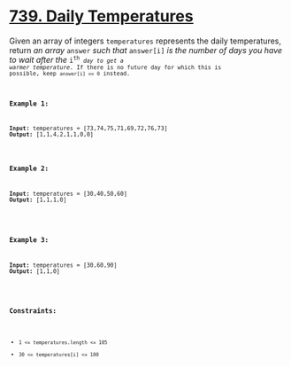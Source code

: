 # [739. Daily Temperatures](https://leetcode.com/problems/daily-temperatures)

Given an array of integers <code>temperatures</code> represents the daily temperatures, return <em>an array</em> <code>answer</code> <em>such that</em> <code>answer[i]</code>
<em>is the number of days you have to wait after the</em> <code>i<sup>th</sup><code> <em>day to get a warmer temperature</em>. If there is no future day for which this is possible, keep <code>answer[i] == 0</code> instead.

### **Example 1:**
<pre>
<strong>Input:</strong> temperatures = [73,74,75,71,69,72,76,73]
<strong>Output:</strong> [1,1,4,2,1,1,0,0]
</pre>

### **Example 2:**
<pre>
<strong>Input:</strong> temperatures = [30,40,50,60]
<strong>Output:</strong> [1,1,1,0]
  </pre>
  
### **Example 3:**
<pre>
<strong>Input:</strong> temperatures = [30,60,90]
<strong>Output:</strong> [1,1,0]
 </pre>

### **Constraints:**

- <code>1 <= temperatures.length <= 105</code>
- <code>30 <= temperatures[i] <= 100</code>
